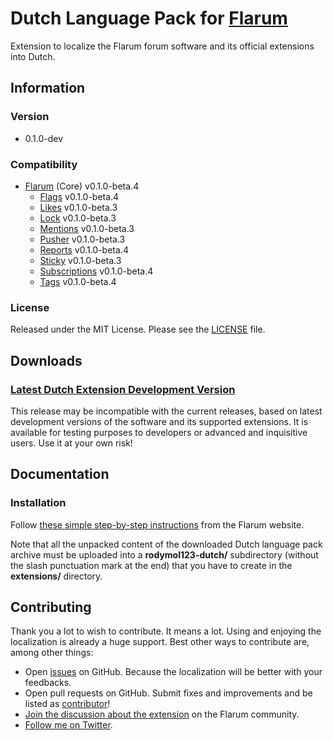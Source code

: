 # Dutch Language Pack for [Flarum](http://flarum.org/)

Extension to localize the Flarum forum software and its official extensions into Dutch.

## Information

### Version

- 0.1.0-dev

### Compatibility

- [Flarum](https://github.com/flarum/core) (Core) v0.1.0-beta.4
	- [Flags](https://github.com/flarum/flags) v0.1.0-beta.4
	- [Likes](https://github.com/flarum/likes) v0.1.0-beta.3
	- [Lock](https://github.com/flarum/lock) v0.1.0-beta.3
	- [Mentions](https://github.com/flarum/mentions) v0.1.0-beta.3
	- [Pusher](https://github.com/flarum/pusher) v0.1.0-beta.3
	- [Reports](https://github.com/flarum/reports) v0.1.0-beta.4
	- [Sticky](https://github.com/flarum/sticky) v0.1.0-beta.3
	- [Subscriptions](https://github.com/flarum/subscriptions) v0.1.0-beta.4
	- [Tags](https://github.com/flarum/tags) v0.1.0-beta.4

### License

Released under the MIT License. Please see the [LICENSE](https://github.com/rodymol123/Flarum-nl-NL/blob/master/LICENSE) file.

## Downloads

### [Latest Dutch Extension Development Version](https://github.com/rodymol123/Flarum-nl-NL/archive/master.zip)

This release may be incompatible with the current releases, based on latest development versions of the software and its supported extensions. It is available for testing purposes to developers or advanced and inquisitive users. Use it at your own risk!

## Documentation

### Installation

Follow [these simple step-by-step instructions](http://flarum.org/docs/languages/) from the Flarum website.

Note that all the unpacked content of the downloaded Dutch language pack archive must be uploaded into a **rodymol123-dutch/** subdirectory (without the slash punctuation mark at the end) that you have to create in the **extensions/** directory.

## Contributing

Thank you a lot to wish to contribute. It means a lot. Using and enjoying the localization is already a huge support. Best other ways to contribute are, among other things:

- Open [issues](https://github.com/rodymol123/Flarum-nl-NL/issues) on GitHub. Because the localization will be better with your feedbacks.
- Open pull requests on GitHub. Submit fixes and improvements and be listed as [contributor](https://github.com/rodymol123/Flarum-nl-NL/graphs/contributors)!
- [Join the discussion about the extension](http://discuss.flarum.org/d/758-dutch-translation) on the Flarum community.
- [Follow me on Twitter](https://twitter.com/rodymolenaar).
